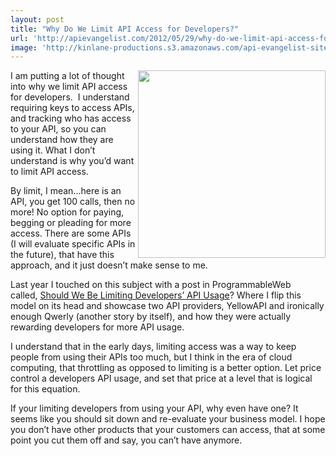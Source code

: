 ```yaml
---
layout: post
title: "Why Do We Limit API Access for Developers?"
url: 'http://apievangelist.com/2012/05/29/why-do-we-limit-api-access-for-developers/'
image: 'http://kinlane-productions.s3.amazonaws.com/api-evangelist-site/blog/API-Rate-Limiting.png'
---
```


<img src="http://kinlane-productions.s3.amazonaws.com/api-evangelist/API-Rate-Limiting.png" alt="" width="300" align="right" />

I am putting a lot of thought into why we limit API access for developers.  I understand requiring keys to access APIs, and tracking who has access to your API, so you can understand how they are using it. What I don’t understand is why you’d want to limit API access.

By limit, I mean...here is an API, you get 100 calls, then no more! No option for paying, begging or pleading for more access. There are some APIs (I will evaluate specific APIs in the future), that have this approach, and it just doesn’t make sense to me.

Last year I touched on this subject with a post in ProgrammableWeb called, [Should We Be Limiting Developers’ API Usage][1]? Where I flip this model on its head and showcase two API providers, YellowAPI and ironically enough Qwerly (another story by itself), and how they were actually rewarding developers for more API usage.

I understand that in the early days, limiting access was a way to keep people from using their APIs too much, but I think in the era of cloud computing, that throttling as opposed to limiting is a better option. Let price control a developers API usage, and set that price at a level that is logical for this equation.

If your limiting developers from using your API, why even have one? It seems like you should sit down and re-evaluate your business model. I hope you don’t have other products that your customers can access, that at some point you cut them off and say, you can’t have anymore.

   [1]: http://blog.programmableweb.com/2011/06/01/should-we-be-limiting-developers-api-usage/ (Should We Be Limiting Developers’ API Usage)
